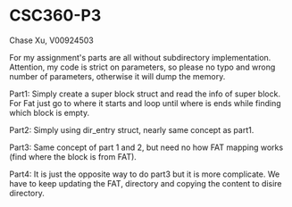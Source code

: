 # CSC360-P3
Chase Xu, V00924503

For my assignment's parts are all without subdirectory implementation. Attention, my code is strict on parameters, so please no typo and wrong number of parameters, otherwise it will dump the memory.

Part1:
	Simply create a super block struct and read the info of super block. For Fat just go to where it starts and loop until 		where is ends while finding which block is empty.

Part2:
	Simply using dir_entry struct, nearly same concept as part1.

Part3: 
	Same concept of part 1 and 2, but need no how FAT mapping works (find where the block is from FAT).

Part4: 
	It is just the opposite way to do part3 but it is more complicate. We have to keep updating the FAT, directory and 		copying the content to disire directory.
